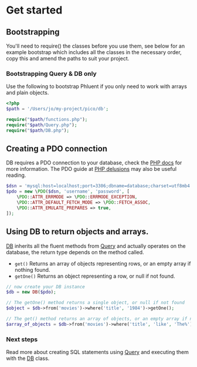 # Get started


<!-- Then instantiate the DB class, or Mapper class.



You can of course use both at any time. The only difference is that the Mapper class is designed to work with your Entities returning a Collection of Entities or a single Entity, whereas the DB class returns arrays of objects, or a single object in the case of getOne(). -->

## Bootstrapping
You'll need to require() the classes before you use them, see below for an example bootstrap which includes all the classes in the necessary order, copy this and amend the paths to suit your project.

### Bootstrapping Query &amp; DB only
Use the following to bootstrap Phluent if you only need to work with arrays and plain objects.
```php
<?php
$path = '/Users/jo/my-project/pico/db';

require("$path/functions.php");
require("$path/Query.php");
require("$path/DB.php");
```

## Creating a PDO connection

DB requires a PDO connection to your database, check the [PHP docs](https://www.php.net/manual/en/pdo.construct.php) for more information. The PDO guide at [PHP delusions](https://phpdelusions.net/pdo) may also be useful reading.

```php
$dsn = 'mysql:host=localhost;port=3306;dbname=database;charset=utf8mb4';
$pdo = new \PDO($dsn, 'username', 'password', [
    \PDO::ATTR_ERRMODE => \PDO::ERRMODE_EXCEPTION,
    \PDO::ATTR_DEFAULT_FETCH_MODE => \PDO::FETCH_ASSOC,
    \PDO::ATTR_EMULATE_PREPARES => true,
]);
```

## Using DB to return objects and arrays.
[DB](/DB) inherits all the fluent methods from [Query](/query) and actually operates on the database, the return type depends on the method called. 

* ``get()`` Returns an array of objects representing rows, or an empty array if nothing found.
* ``getOne()`` Returns an object representing a row, or null if not found.

```php
// now create your DB instance 
$db = new DB($pdo);

// The getOne() method returns a single object, or null if not found
$object = $db->from('movies')->where('title', '1984')->getOne();

// The get() method returns an array of objects, or an empty array if none found
$array_of_objects = $db->from('movies')->where('title', 'like', 'The%')->get();
```

### Next steps
Read more about creating SQL statements using [Query](query.md) and executing them with the  [DB](db.md) class.

